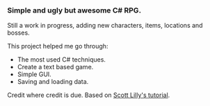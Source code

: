 ### Simple and ugly but awesome C# RPG.

Still a work in progress, adding new characters, items, locations and bosses.


This project helped me go through:
* The most used C# techniques.
* Create a text based game.
* Simple GUI.
* Saving and loading data.

Credit where credit is due.
Based on [Scott Lilly's tutorial](https://scottlilly.com).
